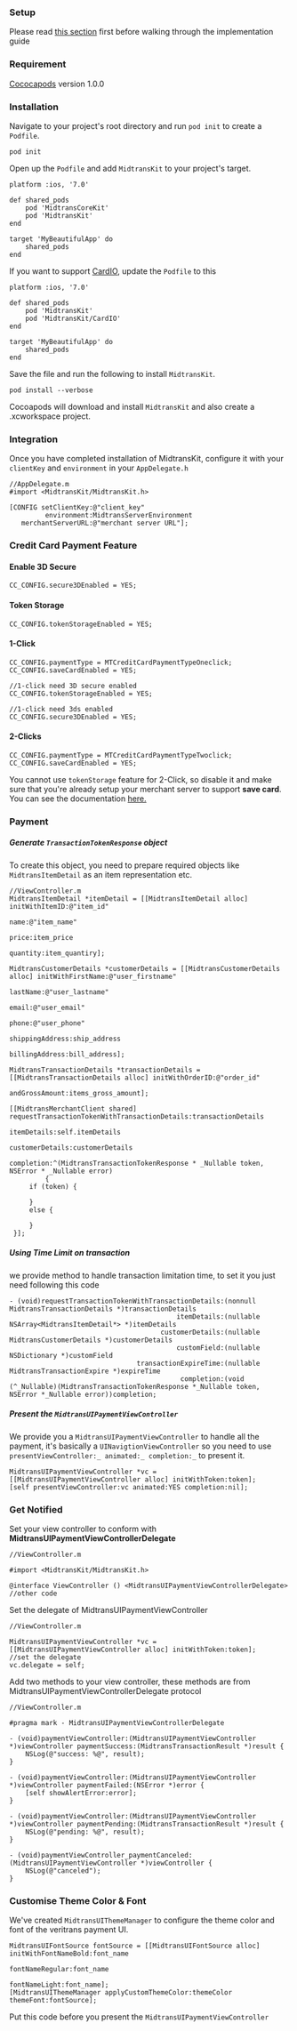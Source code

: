 ### Setup
Please read [this section](https://github.com/veritrans/Veritrans-ios-sdk/wiki/Getting-started-with-the-Veritrans-SDK) first before walking through the implementation guide

### Requirement

[Cococapods](https://cocoapods.org/) version 1.0.0

### Installation
Navigate to your project's root directory and run `pod init` to create a `Podfile`.

```
pod init
```

Open up the `Podfile` and add `MidtransKit` to your project's target.

```
platform :ios, '7.0'

def shared_pods
    pod 'MidtransCoreKit'
    pod 'MidtransKit'
end

target 'MyBeautifulApp' do
    shared_pods
end
```

If you want to support [CardIO](https://www.card.io/), update the `Podfile` to this

```
platform :ios, '7.0'

def shared_pods
	pod 'MidtransKit'
	pod 'MidtransKit/CardIO'
end

target 'MyBeautifulApp' do
    shared_pods
end
```

Save the file and run the following to install `MidtransKit`.

```
pod install --verbose
```

Cocoapods will download and install `MidtransKit` and also create a .xcworkspace project.

### Integration

Once you have completed installation of MidtransKit, configure it with your `clientKey` and `environment` in your `AppDelegate.h`

```
//AppDelegate.m
#import <MidtransKit/MidtransKit.h>

[CONFIG setClientKey:@"client_key"
         environment:MidtransServerEnvironment
   merchantServerURL:@"merchant server URL"];
```

### Credit Card Payment Feature

#### Enable 3D Secure
```
CC_CONFIG.secure3DEnabled = YES;
```

#### Token Storage

```
CC_CONFIG.tokenStorageEnabled = YES;
```

#### 1-Click

```
CC_CONFIG.paymentType = MTCreditCardPaymentTypeOneclick;
CC_CONFIG.saveCardEnabled = YES;

//1-click need 3D secure enabled
CC_CONFIG.tokenStorageEnabled = YES;

//1-click need 3ds enabled
CC_CONFIG.secure3DEnabled = YES;
```

#### 2-Clicks
```
CC_CONFIG.paymentType = MTCreditCardPaymentTypeTwoclick;
CC_CONFIG.saveCardEnabled = YES;
```

You cannot use `tokenStorage` feature for 2-Click, so disable it and make sure that you're already setup your merchant server to support **save card**. You can see the documentation [here.](https://github.com/veritrans/veritrans-android/wiki/Implementation-for-Merchant-Server)


### Payment

##### Generate `TransactionTokenResponse` object

To create this object, you need to prepare required objects like `MidtransItemDetail` as an item representation etc.

```
//ViewController.m
MidtransItemDetail *itemDetail = [[MidtransItemDetail alloc] initWithItemID:@"item_id"
                                                           name:@"item_name"
                                                          price:item_price
                                                       quantity:item_quantiry];

MidtransCustomerDetails *customerDetails = [[MidtransCustomerDetails alloc] initWithFirstName:@"user_firstname"
                                                                                lastName:@"user_lastname"
                                                                                   email:@"user_email"
                                                                                   phone:@"user_phone"
                                                                         shippingAddress:ship_address
                                                                          billingAddress:bill_address];

MidtransTransactionDetails *transactionDetails = [[MidtransTransactionDetails alloc] initWithOrderID:@"order_id"
                                                                          andGrossAmount:items_gross_amount];

[[MidtransMerchantClient shared] requestTransactionTokenWithTransactionDetails:transactionDetails
                                                                           itemDetails:self.itemDetails
                                                                       customerDetails:customerDetails
                                                                            completion:^(MidtransTransactionTokenResponse * _Nullable token, NSError * _Nullable error)
         {
     if (token) {
     
     }
     else {
     
     }
 }];
```
##### Using Time Limit on transaction
we provide method to handle transaction limitation time, to set it you just need  following this code
```
- (void)requestTransactionTokenWithTransactionDetails:(nonnull MidtransTransactionDetails *)transactionDetails
                                          itemDetails:(nullable NSArray<MidtransItemDetail*> *)itemDetails
                                      customerDetails:(nullable MidtransCustomerDetails *)customerDetails
                                          customField:(nullable NSDictionary *)customField
                                transactionExpireTime:(nullable MidtransTransactionExpire *)expireTime
                                           completion:(void (^_Nullable)(MidtransTransactionTokenResponse *_Nullable token, NSError *_Nullable error))completion;
```

##### Present the `MidtransUIPaymentViewController`

We provide you a `MidtransUIPaymentViewController` to handle all the payment, it's basically a `UINavigtionViewController` so you need to use `presentViewController:_ animated:_ completion:_` to present it.

```
MidtransUIPaymentViewController *vc = [[MidtransUIPaymentViewController alloc] initWithToken:token];
[self presentViewController:vc animated:YES completion:nil];
```

### Get Notified

Set your view controller to conform with **MidtransUIPaymentViewControllerDelegate**

```
//ViewController.m

#import <MidtransKit/MidtransKit.h>

@interface ViewController () <MidtransUIPaymentViewControllerDelegate>
//other code
```

Set the delegate of MidtransUIPaymentViewController

```
//ViewController.m

MidtransUIPaymentViewController *vc = [[MidtransUIPaymentViewController alloc] initWithToken:token];
//set the delegate
vc.delegate = self;
```

Add two methods to your view controller, these methods are from MidtransUIPaymentViewControllerDelegate protocol

```
//ViewController.m

#pragma mark - MidtransUIPaymentViewControllerDelegate

- (void)paymentViewController:(MidtransUIPaymentViewController *)viewController paymentSuccess:(MidtransTransactionResult *)result {
    NSLog(@"success: %@", result);
}

- (void)paymentViewController:(MidtransUIPaymentViewController *)viewController paymentFailed:(NSError *)error {
    [self showAlertError:error];
}

- (void)paymentViewController:(MidtransUIPaymentViewController *)viewController paymentPending:(MidtransTransactionResult *)result {
    NSLog(@"pending: %@", result);
}

- (void)paymentViewController_paymentCanceled:(MidtransUIPaymentViewController *)viewController {
    NSLog(@"canceled");
}
```

### Customise Theme Color & Font

We've created `MidtransUIThemeManager` to configure the theme color and font of the veritrans payment UI.

```
MidtransUIFontSource fontSource = [[MidtransUIFontSource alloc] initWithFontNameBold:font_name
                                                             fontNameRegular:font_name
                                                               fontNameLight:font_name];
[MidtransUIThemeManager applyCustomThemeColor:themeColor themeFont:fontSource];
```
Put this code before you present the `MidtransUIPaymentViewController`
